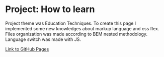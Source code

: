 # Project: How to learn

Project theme was Education Techniques. To create this page I implemented some new knowledges about markup language and css flex. Files organization was made according to BEM nested methodology. Language switch was made with JS.

[Link to GitHub Pages](https://iluxmas.github.io/how-to-learn/index.html)
